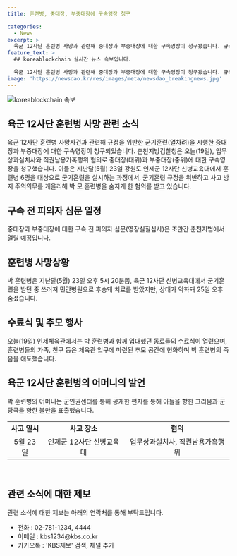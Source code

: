 ```yaml
---
title: 훈련병, 중대장, 부중대장에 구속영장 청구

categories:
  - News
excerpt: >
  육군 12사단 훈련병 사망과 관련해 중대장과 부중대장에 대한 구속영장이 청구됐습니다. 규정 위반 및 과실치사 혐의로 신병교육대에서 군기훈련을 받던 훈련병이 사망한 사건으로, 구속 전 피의자 심문은 조만간 열릴 예정입니다. 훈련병의 가족, 동료들은 그를 추모하며 군 당국에 불만을 표출했고, 사건은 논란을 빚고 있습니다. [이상]
feature_text: >
  ## koreablockchain 실시간 뉴스 속보입니다.

  육군 12사단 훈련병 사망과 관련해 중대장과 부중대장에 대한 구속영장이 청구됐습니다. 규정 위반 및 과실치사 혐의로 신병교육대에서 군기훈련을 받던 훈련병이 사망한 사건으로, 구속 전 피의자 심문은 조만간 열릴 예정입니다. 훈련병의 가족, 동료들은 그를 추모하며 군 당국에 불만을 표출했고, 사건은 논란을 빚고 있습니다. [이상]
image: 'https://newsdao.kr/res/images/meta/newsdao_breakingnews.jpg'
---
```


<p><img src="https://newsdao.kr/res/images/meta/newsdao_breakingnews.jpg" alt="koreablockchain 속보" /></p>

<h2 data-ke-size="size26">육군 12사단 훈련병 사망 관련 소식</h2>

<p data-ke-size="size16">육군 12사단 훈련병 사망사건과 관련해 규정을 위반한 군기훈련(얼차려)을 시행한 중대장과 부중대장에 대한 구속영장이 청구되었습니다. 춘천지방검찰청은 오늘(19일), 업무상과실치사와 직권남용가혹행위 혐의로 중대장(대위)과 부중대장(중위)에 대한 구속영장을 청구했습니다. 이들은 지난달(5월) 23일 강원도 인제군 12사단 신병교육대에서 훈련병 6명을 대상으로 군기훈련을 실시하는 과정에서, 군기훈련 규정을 위반하고 사고 방지 주의의무를 게을리해 박 모 훈련병을 숨지게 한 혐의를 받고 있습니다.</p>

<h2 data-ke-size="size26">구속 전 피의자 심문 일정</h2>

<p data-ke-size="size16">중대장과 부중대장에 대한 구속 전 피의자 심문(영장실질심사)은 조만간 춘천지법에서 열릴 예정입니다.</p>

<h2 data-ke-size="size26">훈련병 사망상황</h2>

<p data-ke-size="size16">박 훈련병은 지난달(5월) 23일 오후 5시 20분쯤, 육군 12사단 신병교육대에서 군기훈련을 받던 중 쓰러져 민간병원으로 후송돼 치료를 받았지만, 상태가 악화돼 25일 오후 숨졌습니다.</p>

<h2 data-ke-size="size26">수료식 및 추모 행사</h2>

<p data-ke-size="size16">오늘(19일) 인제체육관에서는 박 훈련병과 함께 입대했던 동료들의 수료식이 열렸으며, 훈련병들의 가족, 친구 등은 체육관 입구에 마련된 추모 공간에 헌화하며 박 훈련병의 죽음을 애도했습니다.</p>

<h2 data-ke-size="size26">육군 12사단 훈련병의 어머니의 발언</h2>

<p data-ke-size="size16">박 훈련병의 어머니는 군인권센터를 통해 공개한 편지를 통해 아들을 향한 그리움과 군 당국을 향한 불만을 표출했습니다.</p>

<table>
   <tbody>
      <tr>
         <td style="text-align: center; height: 17px;"><b>사고 일시</b></td>
         <td style="text-align: center; height: 17px;"><b>사고 장소</b></td>
         <td style="text-align: center; height: 17px;"><b>혐의</b></td>
      </tr>
      <tr>
         <td style="text-align: center; height: 17px;">5월 23일</td>
         <td style="text-align: center; height: 17px;">인제군 12사단 신병교육대</td>
         <td style="text-align: center; height: 17px;">업무상과실치사, 직권남용가혹행위</td>
      </tr>
   </tbody>
</table>

<p data-ke-size="size16">&nbsp;</p>

<h2 data-ke-size="size26">관련 소식에 대한 제보</h2>

<p data-ke-size="size16">관련 소식에 대한 제보는 아래의 연락처를 통해 부탁드립니다.</p>

<ul>
   <li>전화 : 02-781-1234, 4444</li>
   <li>이메일 : kbs1234@kbs.co.kr</li>
   <li>카카오톡 : 'KBS제보' 검색, 채널 추가</li>
</ul>

<p data-ke-size="size16">&nbsp;</p>

<p data-ke-size="size16">&nbsp;</p>

